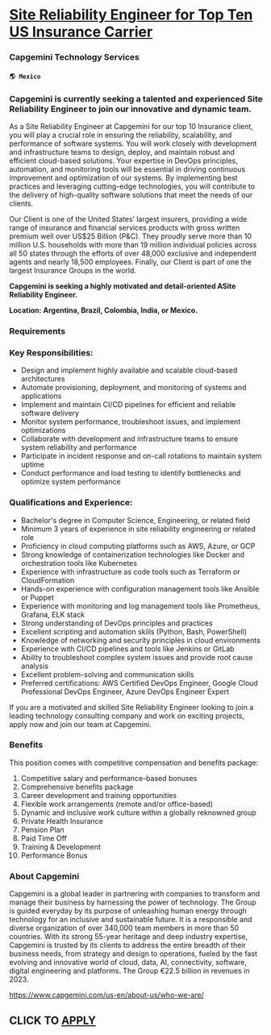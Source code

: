 # [Site Reliability Engineer for Top Ten US Insurance Carrier](https://www.remotewlb.com/apply/site-reliability-engineer-for-top-ten-us-insurance-carrier)  
### Capgemini Technology Services  
#### `🌎 Mexico`  

### **Capgemini** is currently seeking a talented and experienced Site Reliability Engineer to join our innovative and dynamic team.

As a Site Reliability Engineer at Capgemini for our top 10 Insurance client, you will play a crucial role in ensuring the reliability, scalability, and performance of software systems. You will work closely with development and infrastructure teams to design, deploy, and maintain robust and efficient cloud-based solutions. Your expertise in DevOps principles, automation, and monitoring tools will be essential in driving continuous improvement and optimization of our systems. By implementing best practices and leveraging cutting-edge technologies, you will contribute to the delivery of high-quality software solutions that meet the needs of our clients.

Our Client is one of the United States’ largest insurers, providing a wide range of insurance and financial services products with gross written premium well over US$25 Billion (P&C). They proudly serve more than 10 million U.S. households with more than 19 million individual policies across all 50 states through the efforts of over 48,000 exclusive and independent agents and nearly 18,500 employees. Finally, our Client is part of one the largest Insurance Groups in the world.

 **Capgemini is seeking a highly motivated and detail-oriented ASite Reliability Engineer.**

 **Location: Argentina, Brazil, Colombia, India, or Mexico.**

### Requirements

### Key Responsibilities:

  * Design and implement highly available and scalable cloud-based architectures
  * Automate provisioning, deployment, and monitoring of systems and applications
  * Implement and maintain CI/CD pipelines for efficient and reliable software delivery
  * Monitor system performance, troubleshoot issues, and implement optimizations
  * Collaborate with development and infrastructure teams to ensure system reliability and performance
  * Participate in incident response and on-call rotations to maintain system uptime
  * Conduct performance and load testing to identify bottlenecks and optimize system performance

### Qualifications and Experience:

  * Bachelor's degree in Computer Science, Engineering, or related field
  * Minimum 3 years of experience in site reliability engineering or related role
  * Proficiency in cloud computing platforms such as AWS, Azure, or GCP
  * Strong knowledge of containerization technologies like Docker and orchestration tools like Kubernetes
  * Experience with infrastructure as code tools such as Terraform or CloudFormation
  * Hands-on experience with configuration management tools like Ansible or Puppet
  * Experience with monitoring and log management tools like Prometheus, Grafana, ELK stack
  * Strong understanding of DevOps principles and practices
  * Excellent scripting and automation skills (Python, Bash, PowerShell)
  * Knowledge of networking and security principles in cloud environments
  * Experience with CI/CD pipelines and tools like Jenkins or GitLab
  * Ability to troubleshoot complex system issues and provide root cause analysis
  * Excellent problem-solving and communication skills
  * Preferred certifications: AWS Certified DevOps Engineer, Google Cloud Professional DevOps Engineer, Azure DevOps Engineer Expert

If you are a motivated and skilled Site Reliability Engineer looking to join a leading technology consulting company and work on exciting projects, apply now and join our team at Capgemini.

### Benefits

This position comes with competitive compensation and benefits package:

  1. Competitive salary and performance-based bonuses
  2. Comprehensive benefits package
  3. Career development and training opportunities
  4. Flexible work arrangements (remote and/or office-based)
  5. Dynamic and inclusive work culture within a globally reknowned group
  6. Private Health Insurance
  7. Pension Plan
  8. Paid Time Off
  9. Training & Development
  10. Performance Bonus

### About Capgemini

Capgemini is a global leader in partnering with companies to transform and manage their business by harnessing the power of technology. The Group is guided everyday by its purpose of unleashing human energy through technology for an inclusive and sustainable future. It is a responsible and diverse organization of over 340,000 team members in more than 50 countries. With its strong 55-year heritage and deep industry expertise, Capgemini is trusted by its clients to address the entire breadth of their business needs, from strategy and design to operations, fueled by the fast evolving and innovative world of cloud, data, AI, connectivity, software, digital engineering and platforms. The Group €22.5 billion in revenues in 2023.

https://www.capgemini.com/us-en/about-us/who-we-are/

  
## CLICK TO [APPLY](https://www.remotewlb.com/apply/site-reliability-engineer-for-top-ten-us-insurance-carrier)

